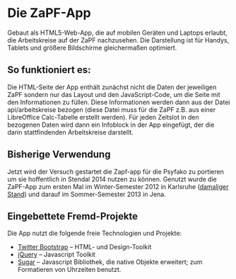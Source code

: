 # Die ZaPF-App

Gebaut als HTML5-Web-App, die auf mobilen Geräten und Laptops erlaubt,
die Arbeitskreise auf der ZaPF nachzusehen. Die Darstellung ist für
Handys, Tablets und größere Bildschirme gleichermaßen optimiert.

## So funktioniert es:

Die HTML-Seite der App enthält zunächst nicht die Daten der jeweiligen
ZaPF sondern nur das Layout und den JavaScript-Code, um die Seite mit
den Informationen zu füllen. Diese Informationen werden dann aus der
Datei api/arbeitskreise bezogen (diese Datei muss für die ZaPF z.B. aus
einer LibreOffice Calc-Tabelle erstellt werden).
Für jeden Zeitslot in den bezogenen Daten wird dann ein Infoblock in der
App eingefügt, der die darin stattfindenden Arbeitskreise darstellt.

## Bisherige Verwendung
Jetzt wird der Versuch gestartet die Zapf-app für die Psyfako zu portieren um sie hoffentlich in Stendal 2014 nutzen zu können.
Genutzt wurde die ZaPF-App zum ersten Mal im Winter-Semester 2012 in Karlsruhe
([damaliger Stand](https://github.com/ZaPF/ZaPF-App/tree/WiSe12-Karlsruhe))
und darauf im Sommer-Semester 2013 in Jena.

## Eingebettete Fremd-Projekte

Die App nutzt die folgende freie Technologien und Projekte:

- [Twitter Bootstrap][] – HTML- und Design-Toolkit
- [jQuery][] – Javascript Toolkit
- [Sugar][] – Javascript Bibliothek, die native Objekte erweitert;
  zum Formatieren von Uhrzeiten benutzt.

[Twitter Bootstrap]: http://twitter.github.com/bootstrap/
[jQuery]: http://jquery.com/
[Sugar]: http://sugarjs.com/
